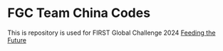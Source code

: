 # FGC Team China Codes
This is repository is used for FIRST Global Challenge 2024 [Feeding the Future](https://www.youtube.com/watch?v=VoT_eVi7vQ0)
